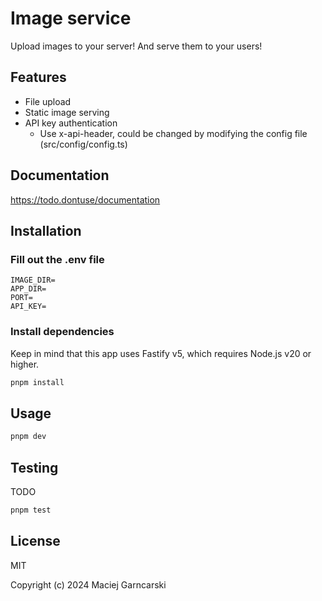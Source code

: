 # Image service

Upload images to your server! And serve them to your users!

## Features

- File upload
- Static image serving
- API key authentication
    - Use x-api-header, could be changed by modifying the config file (src/config/config.ts)

## Documentation

https://todo.dontuse/documentation

## Installation

### Fill out the .env file

```dotenv
IMAGE_DIR=
APP_DIR=
PORT=
API_KEY=
```

### Install dependencies

Keep in mind that this app uses Fastify v5, which requires Node.js v20 or higher.

```bash
pnpm install
```

## Usage

```bash
pnpm dev
```

## Testing

TODO

```bash
pnpm test
```

## License

MIT

Copyright (c) 2024 Maciej Garncarski